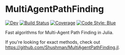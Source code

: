 # MultiAgentPathFinding

<!-- [![Stable](https://img.shields.io/badge/docs-stable-blue.svg)](https://gdalle.github.io/MultiAgentPathFinding.jl/stable) -->
[![Dev](https://img.shields.io/badge/docs-dev-blue.svg)](https://gdalle.github.io/MultiAgentPathFinding.jl/dev)
[![Build Status](https://github.com/gdalle/MultiAgentPathFinding.jl/actions/workflows/CI.yml/badge.svg?branch=main)](https://github.com/gdalle/MultiAgentPathFinding.jl/actions/workflows/CI.yml?query=branch%3Amain)
[![Coverage](https://codecov.io/gh/gdalle/MultiAgentPathFinding.jl/branch/main/graph/badge.svg)](https://codecov.io/gh/gdalle/MultiAgentPathFinding.jl)
[![Code Style: Blue](https://img.shields.io/badge/code%20style-blue-4495d1.svg)](https://github.com/invenia/BlueStyle)

Fast algorithms for Multi-Agent Path Finding in Julia.

If you're looking for exact methods, check out <https://github.com/Shushman/MultiAgentPathFinding.jl>.
